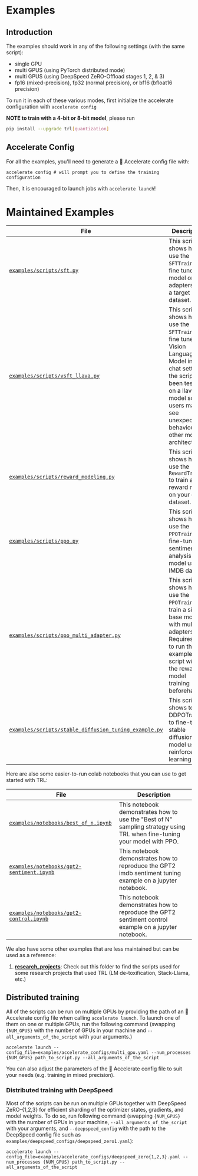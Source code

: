 # Examples


## Introduction

The examples should work in any of the following settings (with the same script):
   - single GPU
   - multi GPUS (using PyTorch distributed mode)
   - multi GPUS (using DeepSpeed ZeRO-Offload stages 1, 2, & 3)
   - fp16 (mixed-precision), fp32 (normal precision), or bf16 (bfloat16 precision)

To run it in each of these various modes, first initialize the accelerate
configuration with `accelerate config`

**NOTE to train with a 4-bit or 8-bit model**, please run

```bash
pip install --upgrade trl[quantization]
```


## Accelerate Config
For all the examples, you'll need to generate a 🤗 Accelerate config file with:

```shell
accelerate config # will prompt you to define the training configuration
```

Then, it is encouraged to launch jobs with `accelerate launch`!


# Maintained Examples


| File                                                                                           | Description                                                                                                              |
|------------------------------------------------------------------------------------------------------------|--------------------------------------------------------------------------------------------------------------------------|
| [`examples/scripts/sft.py`](https://github.com/huggingface/trl/blob/main/examples/scripts/sft.py) | This script shows how to use the `SFTTrainer` to fine tune a model or adapters into a target dataset.                     |
| [`examples/scripts/vsft_llava.py`](https://github.com/huggingface/trl/blob/main/examples/scripts/vsft_llava.py) | This script shows how to use the `SFTTrainer` to fine tune a Vision Language Model in a chat setting, the script has been tested on a llava1.5 model so users may see unexpected behaviour in other model architectures.                     |
| [`examples/scripts/reward_modeling.py`](https://github.com/huggingface/trl/blob/main/examples/scripts/reward_modeling.py) | This script shows how to use the `RewardTrainer` to train a reward model on your own dataset.                            |
| [`examples/scripts/ppo.py`](https://github.com/huggingface/trl/blob/main/examples/scripts/ppo.py) | This script shows how to use the `PPOTrainer` to fine-tune a sentiment analysis model using IMDB dataset                 |
| [`examples/scripts/ppo_multi_adapter.py`](https://github.com/huggingface/trl/blob/main/examples/scripts/ppo_multi_adapter.py) | This script shows how to use the `PPOTrainer` to train a single base model with multiple adapters. Requires you to run the example script with the reward model training beforehand. |
| [`examples/scripts/stable_diffusion_tuning_example.py`](https://github.com/huggingface/trl/blob/main/examples/scripts/stable_diffusion_tuning_example.py) | This script shows to use DDPOTrainer to fine-tune a stable diffusion model using reinforcement learning.                 |

Here are also some easier-to-run colab notebooks that you can use to get started with TRL:


| File                                                                                           | Description                                                                                                              |
|----------------------------------------------------------------------------------------------------------------------------|--------------------------------------------------------------------------------------------------------------------------|
| [`examples/notebooks/best_of_n.ipynb`](https://github.com/huggingface/trl/tree/main/examples/notebooks/best_of_n.ipynb)                       | This notebook demonstrates how to use the "Best of N" sampling strategy using TRL when fine-tuning your model with PPO.  |
| [`examples/notebooks/gpt2-sentiment.ipynb`](https://github.com/huggingface/trl/tree/main/examples/notebooks/gpt2-sentiment.ipynb)              | This notebook demonstrates how to reproduce the GPT2 imdb sentiment tuning example on a jupyter notebook.                |
| [`examples/notebooks/gpt2-control.ipynb`](https://github.com/huggingface/trl/tree/main/examples/notebooks/gpt2-control.ipynb)                  | This notebook demonstrates how to reproduce the GPT2 sentiment control example on a jupyter notebook.                    |


We also have some other examples that are less maintained but can be used as a reference:
1. **[research_projects](https://github.com/huggingface/trl/tree/main/examples/research_projects)**: Check out this folder to find the scripts used for some research projects that used TRL (LM de-toxification, Stack-Llama, etc.)


## Distributed training

All of the scripts can be run on multiple GPUs by providing the path of an 🤗 Accelerate config file when calling `accelerate launch`. To launch one of them on one or multiple GPUs, run the following command (swapping `{NUM_GPUS}` with the number of GPUs in your machine and `--all_arguments_of_the_script` with your arguments.)

```shell
accelerate launch --config_file=examples/accelerate_configs/multi_gpu.yaml --num_processes {NUM_GPUS} path_to_script.py --all_arguments_of_the_script
```

You can also adjust the parameters of the 🤗 Accelerate config file to suit your needs (e.g. training in mixed precision).

### Distributed training with DeepSpeed

Most of the scripts can be run on multiple GPUs together with DeepSpeed ZeRO-{1,2,3} for efficient sharding of the optimizer states, gradients, and model weights. To do so, run following command (swapping `{NUM_GPUS}` with the number of GPUs in your machine, `--all_arguments_of_the_script` with your arguments, and `--deepspeed_config` with the path to the DeepSpeed config file such as `examples/deepspeed_configs/deepspeed_zero1.yaml`):

```shell
accelerate launch --config_file=examples/accelerate_configs/deepspeed_zero{1,2,3}.yaml --num_processes {NUM_GPUS} path_to_script.py --all_arguments_of_the_script
```
